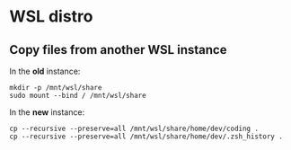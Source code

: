 # WSL distro

## Copy files from another WSL instance

In the **old** instance:

```console
mkdir -p /mnt/wsl/share
sudo mount --bind / /mnt/wsl/share
```

In the **new** instance:

```console
cp --recursive --preserve=all /mnt/wsl/share/home/dev/coding .
cp --recursive --preserve=all /mnt/wsl/share/home/dev/.zsh_history .
```
